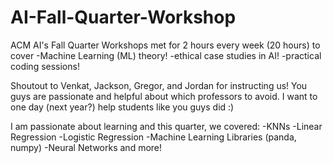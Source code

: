# AI-Fall-Quarter-Workshop

ACM AI's Fall Quarter Workshops met for 2 hours every week (20 hours) to cover 
-Machine Learning (ML) theory!
-ethical case studies in AI!
-practical coding sessions!

Shoutout to Venkat, Jackson, Gregor, and Jordan for instructing us! You guys are passionate and helpful about which professors to avoid. 
I want to one day (next year?) help students like you guys did :) 

I am passionate about learning and this quarter, we covered:
-KNNs
-Linear Regression
-Logistic Regression
-Machine Learning Libraries (panda, numpy)
-Neural Networks
and more! 

